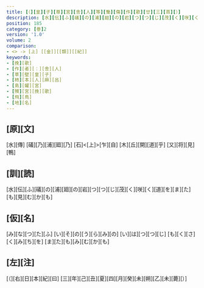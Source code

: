```yaml
---
title: [（][皇][子][尊][宮][舎][人][等][慟][傷][作][歌][廿][三][首][）]
description: [水][伝][ふ][礒][の][浦][廻][の][岩][つ][つ][じ][茂][く][咲][く][道][を][ま][た][も][見][む][か][も]
position: 185
category: [巻]2
version: '1.0'
volume: 2
comparison:
- <> -> [上] [[金]][[類]][[紀]]
keywords:
- [挽][歌]
- [作][者][：][舎][人]
- [草][壁][皇][子]
- [柿][本][人][麻][呂]
- [島][嬥][宮]
- [殯][宮][挽][歌]
- [飛][鳥]
- [地][名]
---
```


## [原][文]

[水][傳] [礒][乃][浦][廻][乃] [石]<[上]>[乍][自] [木][丘][開][道][乎] [又][将][見][鴨]

## [訓][読]

[水][伝][ふ][礒][の][浦][廻][の][岩][つ][つ][じ][茂][く][咲][く][道][を][ま][た][も][見][む][か][も]

## [仮][名]

[み][な][つ][た][ふ] [い][そ][の][う][ら][み][の] [い][は][つ][つ][じ] [も][く][さ][く][み][ち][を] [ま][た][も][み][む][か][も]

## [左][注]

[（][右][日][本][紀][曰] [三][年][己][丑][夏][四][月][癸][未][朔][乙][未][薨][）]
